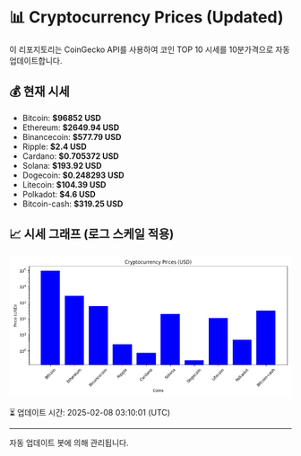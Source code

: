 
# 📊 Cryptocurrency Prices (Updated)

이 리포지토리는 CoinGecko API를 사용하여 코인 TOP 10 시세를 10분가격으로 자동 업데이트합니다.

## 💰 현재 시세
- Bitcoin: **$96852 USD**
- Ethereum: **$2649.94 USD**
- Binancecoin: **$577.79 USD**
- Ripple: **$2.4 USD**
- Cardano: **$0.705372 USD**
- Solana: **$193.92 USD**
- Dogecoin: **$0.248293 USD**
- Litecoin: **$104.39 USD**
- Polkadot: **$4.6 USD**
- Bitcoin-cash: **$319.25 USD**

## 📈 시세 그래프 (로그 스케일 적용)
![Crypto Prices](crypto_prices.png)

⏳ 업데이트 시간: 2025-02-08 03:10:01 (UTC)

---
자동 업데이트 봇에 의해 관리됩니다.
